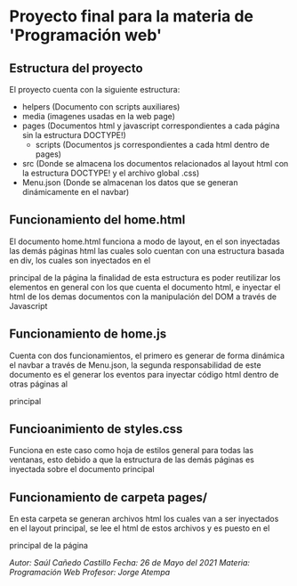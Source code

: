 # Proyecto final para la materia de 'Programación web'

## Estructura del proyecto

  El proyecto cuenta con la siguiente estructura:
  
  - helpers (Documento con scripts auxiliares)
  - media (imagenes usadas en la web page)
  - pages (Documentos html y javascript correspondientes a cada página sin la estructura DOCTYPE!)
      - scripts (Documentos js correspondientes a cada html dentro de pages)
  - src (Donde se almacena los documentos relacionados al layout html con la estructura DOCTYPE! y el archivo global .css)
  - Menu.json (Donde se almacenan los datos que se generan dinámicamente en el navbar)

## Funcionamiento del home.html

El documento home.html funciona a modo de layout, en el son inyectadas las demás páginas html
las cuales solo cuentan con una estructura basada en div, los cuales son inyectados en el <section> principal de la página
la finalidad de esta estructura es poder reutilizar los elementos en general con los que cuenta el documento html, e inyectar
el html de los demas documentos con la manipulación del DOM a través de Javascript
  
## Funcionamiento de home.js
  
Cuenta con dos funcionamientos, el primero es generar de forma dinámica el navbar a través de Menu.json, la segunda responsabilidad
de este documento es el generar los eventos para inyectar código html dentro de otras páginas al <section> principal
  
## Funcioanimiento de styles.css
  
Funciona en este caso como hoja de estilos general para todas las ventanas, esto debido a que la estructura de las demás páginas es inyectada
sobre el documento principal
  
## Funcionamiento de carpeta pages/
  
En esta carpeta se generan archivos html los cuales van a ser inyectados en el layout principal, se lee el html de estos archivos y es puesto en
el <section> principal de la página
  
  *Autor: Saúl Cañedo Castillo*
  *Fecha: 26 de Mayo del 2021*
  *Materia: Programación Web* 
  *Profesor: Jorge Atempa* 
  
